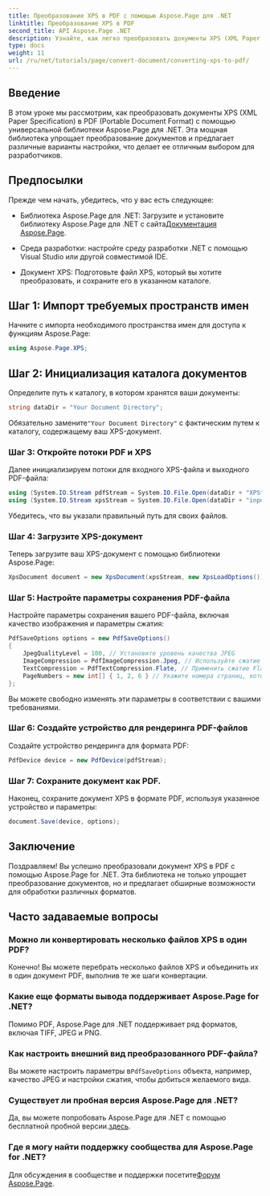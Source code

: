 ```yaml
---
title: Преобразование XPS в PDF с помощью Aspose.Page для .NET
linktitle: Преобразование XPS в PDF
second_title: API Aspose.Page .NET
description: Узнайте, как легко преобразовать документы XPS (XML Paper Specification) в PDF (Portable Document Format) с помощью мощной библиотеки Aspose.Page для .NET.
type: docs
weight: 11
url: /ru/net/tutorials/page/convert-document/converting-xps-to-pdf/
---
```

## Введение

В этом уроке мы рассмотрим, как преобразовать документы XPS (XML Paper Specification) в PDF (Portable Document Format) с помощью универсальной библиотеки Aspose.Page для .NET. Эта мощная библиотека упрощает преобразование документов и предлагает различные варианты настройки, что делает ее отличным выбором для разработчиков.

## Предпосылки

Прежде чем начать, убедитесь, что у вас есть следующее:

-  Библиотека Aspose.Page для .NET: Загрузите и установите библиотеку Aspose.Page для .NET с сайта[Документация Aspose.Page](https://reference.aspose.com/page/net/).
  
- Среда разработки: настройте среду разработки .NET с помощью Visual Studio или другой совместимой IDE.

- Документ XPS: Подготовьте файл XPS, который вы хотите преобразовать, и сохраните его в указанном каталоге.

## Шаг 1: Импорт требуемых пространств имен

Начните с импорта необходимого пространства имен для доступа к функциям Aspose.Page:

```csharp
using Aspose.Page.XPS;
```

## Шаг 2: Инициализация каталога документов

Определите путь к каталогу, в котором хранятся ваши документы:

```csharp
string dataDir = "Your Document Directory";
```

 Обязательно замените`"Your Document Directory"` с фактическим путем к каталогу, содержащему ваш XPS-документ.

### Шаг 3: Откройте потоки PDF и XPS

Далее инициализируем потоки для входного XPS-файла и выходного PDF-файла:

```csharp
using (System.IO.Stream pdfStream = System.IO.File.Open(dataDir + "XPStoPDF_out.pdf", System.IO.FileMode.OpenOrCreate, System.IO.FileAccess.Write))
using (System.IO.Stream xpsStream = System.IO.File.Open(dataDir + "input.xps", System.IO.FileMode.Open))
```

Убедитесь, что вы указали правильный путь для своих файлов.

### Шаг 4: Загрузите XPS-документ

Теперь загрузите ваш XPS-документ с помощью библиотеки Aspose.Page:

```csharp
XpsDocument document = new XpsDocument(xpsStream, new XpsLoadOptions());
```

### Шаг 5: Настройте параметры сохранения PDF-файла

Настройте параметры сохранения вашего PDF-файла, включая качество изображения и параметры сжатия:

```csharp
PdfSaveOptions options = new PdfSaveOptions()
{
    JpegQualityLevel = 100, // Установите уровень качества JPEG
    ImageCompression = PdfImageCompression.Jpeg, // Используйте сжатие JPEG для изображений
    TextCompression = PdfTextCompression.Flate, // Применить сжатие Flate для текста
    PageNumbers = new int[] { 1, 2, 6 } // Укажите номера страниц, которые нужно включить
};
```

Вы можете свободно изменять эти параметры в соответствии с вашими требованиями.

### Шаг 6: Создайте устройство для рендеринга PDF-файлов

Создайте устройство рендеринга для формата PDF:

```csharp
PdfDevice device = new PdfDevice(pdfStream);
```

### Шаг 7: Сохраните документ как PDF.

Наконец, сохраните документ XPS в формате PDF, используя указанное устройство и параметры:

```csharp
document.Save(device, options);
```

## Заключение

Поздравляем! Вы успешно преобразовали документ XPS в PDF с помощью Aspose.Page for .NET. Эта библиотека не только упрощает преобразование документов, но и предлагает обширные возможности для обработки различных форматов.

## Часто задаваемые вопросы

### Можно ли конвертировать несколько файлов XPS в один PDF?

Конечно! Вы можете перебрать несколько файлов XPS и объединить их в один документ PDF, выполнив те же шаги конвертации.

### Какие еще форматы вывода поддерживает Aspose.Page for .NET?

Помимо PDF, Aspose.Page для .NET поддерживает ряд форматов, включая TIFF, JPEG и PNG.

### Как настроить внешний вид преобразованного PDF-файла?

 Вы можете настроить параметры в`PdfSaveOptions` объекта, например, качество JPEG и настройки сжатия, чтобы добиться желаемого вида.

### Существует ли пробная версия Aspose.Page для .NET?

Да, вы можете попробовать Aspose.Page для .NET с помощью бесплатной пробной версии.[здесь](https://releases.aspose.com/).

### Где я могу найти поддержку сообщества для Aspose.Page for .NET?

 Для обсуждения в сообществе и поддержки посетите[Форум Aspose.Page](https://forum.aspose.com/c/page/39).